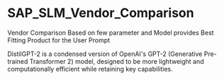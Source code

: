 # SAP_SLM_Vendor_Comparison

Vendor Comparison Based on few parameter and Model provides Best Fitting Product for the User Prompt

DistilGPT-2 is a condensed version of OpenAI's GPT-2 (Generative Pre-trained Transformer 2) model, designed to be more lightweight and computationally efficient while retaining key capabilities.
